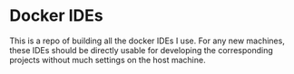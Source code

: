 # Docker IDEs

This is a repo of building all the docker IDEs I use.
For any new machines, these IDEs should be directly usable for developing the corresponding projects without much settings on the host machine.
